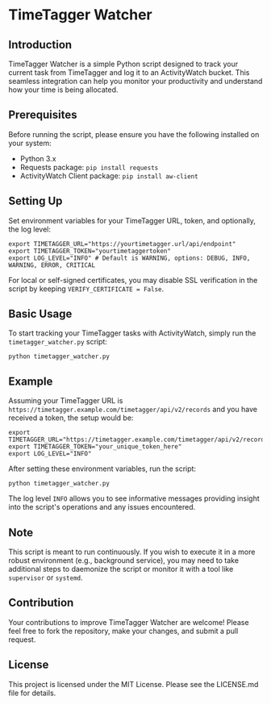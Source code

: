 # TimeTagger Watcher

## Introduction

TimeTagger Watcher is a simple Python script designed to track your current task from TimeTagger and log it to an ActivityWatch bucket. This seamless integration can help you monitor your productivity and understand how your time is being allocated.

## Prerequisites

Before running the script, please ensure you have the following installed on your system:

- Python 3.x
- Requests package: `pip install requests`
- ActivityWatch Client package: `pip install aw-client`

## Setting Up

Set environment variables for your TimeTagger URL, token, and optionally, the log level:

```shell
export TIMETAGGER_URL="https://yourtimetagger.url/api/endpoint"
export TIMETAGGER_TOKEN="yourtimetaggertoken"
export LOG_LEVEL="INFO" # Default is WARNING, options: DEBUG, INFO, WARNING, ERROR, CRITICAL
```

For local or self-signed certificates, you may disable SSL verification in the script by keeping `VERIFY_CERTIFICATE = False`.

## Basic Usage

To start tracking your TimeTagger tasks with ActivityWatch, simply run the `timetagger_watcher.py` script:
```shell
python timetagger_watcher.py
```

## Example

Assuming your TimeTagger URL is `https://timetagger.example.com/timetagger/api/v2/records` and you have received a token, the setup would be:

```shell
export TIMETAGGER_URL="https://timetagger.example.com/timetagger/api/v2/records"
export TIMETAGGER_TOKEN="your_unique_token_here"
export LOG_LEVEL="INFO"
```

After setting these environment variables, run the script:
```shell
python timetagger_watcher.py
```

The log level `INFO` allows you to see informative messages providing insight into the script's operations and any issues encountered.

## Note

This script is meant to run continuously. If you wish to execute it in a more robust environment (e.g., background service), you may need to take additional steps to daemonize the script or monitor it with a tool like `supervisor` or `systemd`.

## Contribution

Your contributions to improve TimeTagger Watcher are welcome! Please feel free to fork the repository, make your changes, and submit a pull request.

## License

This project is licensed under the MIT License. Please see the LICENSE.md file for details.